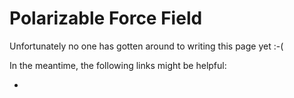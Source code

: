 # Polarizable Force Field

Unfortunately no one has gotten around to writing this page yet :-(

In the meantime, the following links might be helpful:

- [](#Devynck2012)
